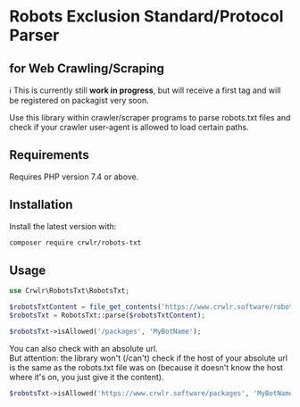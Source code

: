 # Robots Exclusion Standard/Protocol Parser
## for Web Crawling/Scraping

ℹ️ This is currently still __work in progress__, but will receive a 
first tag and will be registered on packagist very soon.

Use this library within crawler/scraper programs to parse robots.txt
files and check if your crawler user-agent is allowed to load certain
paths.

## Requirements

Requires PHP version 7.4 or above.

## Installation

Install the latest version with:

```sh
composer require crwlr/robots-txt
```

## Usage

```php
use Crwlr\RobotsTxt\RobotsTxt;

$robotsTxtContent = file_get_contents('https://www.crwlr.software/robots.txt');
$robotsTxt = RobotsTxt::parse($robotsTxtContent);

$robotsTxt->isAllowed('/packages', 'MyBotName');
```

You can also check with an absolute url.  
But attention: the library won't (/can't) check if the host of your
absolute url is the same as the robots.txt file was on (because it
doesn't know the host where it's on, you just give it the content).

```php
$robotsTxt->isAllowed('https://www.crwlr.software/packages', 'MyBotName');
```
